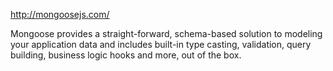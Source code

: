 http://mongoosejs.com/

Mongoose provides a straight-forward, schema-based solution to modeling your application data and includes built-in type casting, validation, query building, business logic hooks and more, out of the box.
